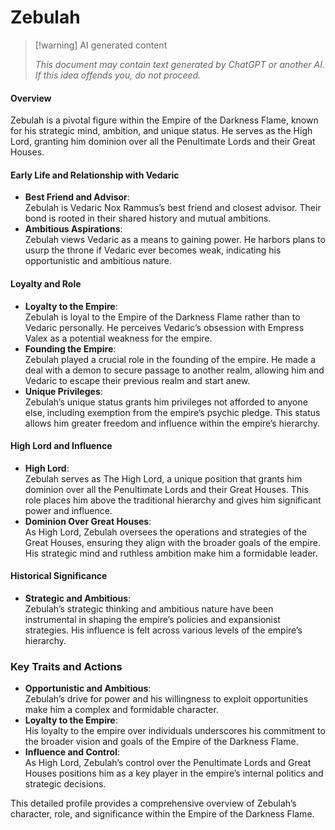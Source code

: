 # Zebulah

> [!warning] AI generated content
> 
> *This document may contain text generated by ChatGPT or another AI. If this idea offends you, do not proceed.*

#### Overview
Zebulah is a pivotal figure within the Empire of the Darkness Flame, known for his strategic mind, ambition, and unique status. He serves as the High Lord, granting him dominion over all the Penultimate Lords and their Great Houses.

#### Early Life and Relationship with Vedaric
- **Best Friend and Advisor**:  
  Zebulah is Vedaric Nox Rammus’s best friend and closest advisor. Their bond is rooted in their shared history and mutual ambitions.
- **Ambitious Aspirations**:  
  Zebulah views Vedaric as a means to gaining power. He harbors plans to usurp the throne if Vedaric ever becomes weak, indicating his opportunistic and ambitious nature.

#### Loyalty and Role
- **Loyalty to the Empire**:  
  Zebulah is loyal to the Empire of the Darkness Flame rather than to Vedaric personally. He perceives Vedaric’s obsession with Empress Valex as a potential weakness for the empire.
- **Founding the Empire**:  
  Zebulah played a crucial role in the founding of the empire. He made a deal with a demon to secure passage to another realm, allowing him and Vedaric to escape their previous realm and start anew.
- **Unique Privileges**:  
  Zebulah’s unique status grants him privileges not afforded to anyone else, including exemption from the empire’s psychic pledge. This status allows him greater freedom and influence within the empire’s hierarchy.

#### High Lord and Influence
- **High Lord**:  
  Zebulah serves as The High Lord, a unique position that grants him dominion over all the Penultimate Lords and their Great Houses. This role places him above the traditional hierarchy and gives him significant power and influence.
- **Dominion Over Great Houses**:  
  As High Lord, Zebulah oversees the operations and strategies of the Great Houses, ensuring they align with the broader goals of the empire. His strategic mind and ruthless ambition make him a formidable leader.

#### Historical Significance
- **Strategic and Ambitious**:  
  Zebulah’s strategic thinking and ambitious nature have been instrumental in shaping the empire’s policies and expansionist strategies. His influence is felt across various levels of the empire’s hierarchy.

### Key Traits and Actions
- **Opportunistic and Ambitious**:  
  Zebulah’s drive for power and his willingness to exploit opportunities make him a complex and formidable character.
- **Loyalty to the Empire**:  
  His loyalty to the empire over individuals underscores his commitment to the broader vision and goals of the Empire of the Darkness Flame.
- **Influence and Control**:  
  As High Lord, Zebulah’s control over the Penultimate Lords and Great Houses positions him as a key player in the empire’s internal politics and strategic decisions.

This detailed profile provides a comprehensive overview of Zebulah’s character, role, and significance within the Empire of the Darkness Flame.
